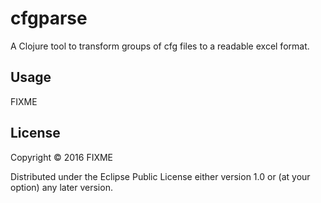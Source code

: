 # cfgparse

A Clojure tool to transform groups of cfg files to a readable excel format.

## Usage

FIXME

## License

Copyright © 2016 FIXME

Distributed under the Eclipse Public License either version 1.0 or (at
your option) any later version.
